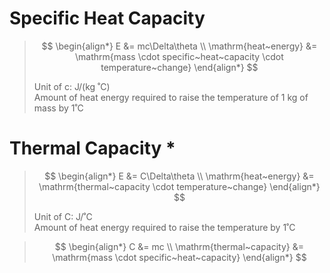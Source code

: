 # Specific Heat Capacity

> $$
> \begin{align*}
>   E &= mc\Delta\theta \\
>   \mathrm{heat~energy} &= \mathrm{mass \cdot specific~heat~capacity \cdot temperature~change}
> \end{align*}
> $$
>
> Unit of c: J/(kg ˚C) \
> Amount of heat energy required to raise the temperature of 1 kg of mass by 1˚C

# Thermal Capacity \*

> $$
> \begin{align*}
>   E &= C\Delta\theta \\
>   \mathrm{heat~energy} &= \mathrm{thermal~capacity \cdot temperature~change}
> \end{align*}
> $$
>
> Unit of C: J/˚C \
> Amount of heat energy required to raise the temperature by 1˚C

> $$
> \begin{align*}
>   C &= mc \\
>   \mathrm{thermal~capacity} &= \mathrm{mass \cdot specific~heat~capacity}
> \end{align*}
> $$
